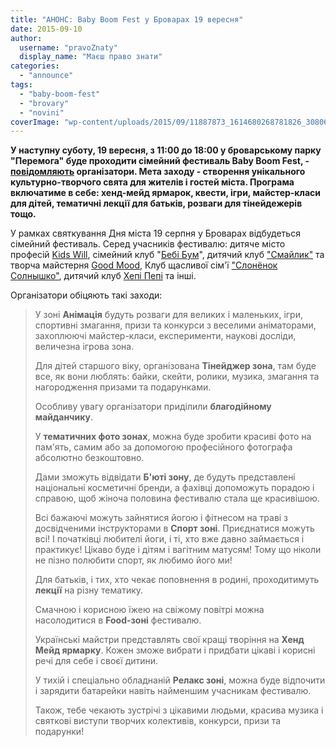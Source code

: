 ```yaml
---
title: "АНОНС: Baby Boom Fest у Броварах 19 вересня"
date: 2015-09-10
author: 
  username: "pravoZnaty"
  display_name: "Маєш право знати"
categories: 
  - "announce"
tags: 
  - "baby-boom-fest"
  - "brovary"
  - "novini"
coverImage: "wp-content/uploads/2015/09/11887873_1614680268781826_3080672206810719523_n.jpg"
---
```


**У наступну суботу, 19 вересня, з 11:00 до 18:00 у броварському парку "Перемога" буде проходити сімейний фестиваль Baby Boom Fest, - [повідомляють](http://www.babyboomfest.org/p/blog-page_45.html) організатори. Мета заходу - створення унікального культурно-творчого свята для жителів і гостей міста. Програма включатиме в себе: хенд-мейд ярмарок, квести, ігри, майстер-класи для дітей, тематичні лекції для батьків, розваги для тінейдежерів тощо.**

У рамках святкування Дня міста 19 серпня у Броварах відбудеться сімейний фестиваль. Серед учасників фестивалю: дитяче місто професій [Kids Will](http://kidswill.com.ua/), сімейний клуб "[Бебі Бум](http://bebibym.com.ua/)", дитячий клуб ["Смайлик"](https://www.facebook.com/super.smailyk?fref=ts) та творча майстерня [Good Mood](http://good-mood.com.ua/), Клуб щасливої сім'ї ["Слонёнок Солнышко"](http://slonikclub.com.ua/), дитячий клуб [Хепі Пепі](https://www.facebook.com/%D0%94%D0%B5%D1%82%D1%81%D0%BA%D0%B8%D0%B9-%D0%BA%D0%BB%D1%83%D0%B1-%D0%A5%D0%B5%D0%BF%D0%BF%D0%B8-%D0%9F%D0%B5%D0%BF%D0%BF%D0%B8-224049987771882/timeline/) та інші.

Організатори обіцяють такі заходи:

> У зоні **Анімація** будуть розваги для великих і маленьких, ігри, спортивні змагання, призи та конкурси з веселими аніматорами, захоплюючі майстер-класи, експерименти, наукові досліди, величезна ігрова зона.
> 
> Для дітей старшого віку, організована **Тінейджер зона**, там буде все, як вони люблять: байки, скейти, ролики, музика, змагання та нагородження призами та подарунками.
> 
> Особливу увагу організатори приділили **благодійному майданчику**.
> 
> У **тематичних фото зонах**, можна буде зробити красиві фото на пам'ять, самим або за допомогою професійного фотографа абсолютно безкоштовно.
> 
> Дами зможуть відвідати **Б'юті зону**, де будуть представлені національні косметичні бренди, а фахівці допоможуть порадою і справою, щоб жіноча половина фестивалю стала ще красивішою.
> 
> Всі бажаючі можуть зайнятися йогою і фітнесом на траві з досвідченими інструкторами в **Спорт зоні**. Приєднатися можуть всі! І початківці любителі йоги, і ті, хто вже давно займається і практикує! Цікаво буде і дітям і вагітним матусям! Тому що ніколи не пізно полюбити спорт, як любимо його ми!
> 
> Для батьків, і тих, хто чекає поповнення в родині, проходитимуть **лекції** на різну тематику.
> 
> Смачною і корисною їжею на свіжому повітрі можна насолодитися в **Food-зоні** фестивалю.
> 
> Українські майстри представлять свої кращі творіння на **Хенд Мейд ярмарку**. Кожен зможе вибрати і придбати цікаві і корисні речі для себе і своєї дитини.
> 
> У тихій і спеціально обладнаній **Релакс зоні**, можна буде відпочити і зарядити батарейки навіть найменшим учасникам фестивалю.
> 
> Також, тебе чекають зустрічі з цікавими людьми, красива музика і святкові виступи творчих колективів, конкурси, призи та подарунки!
